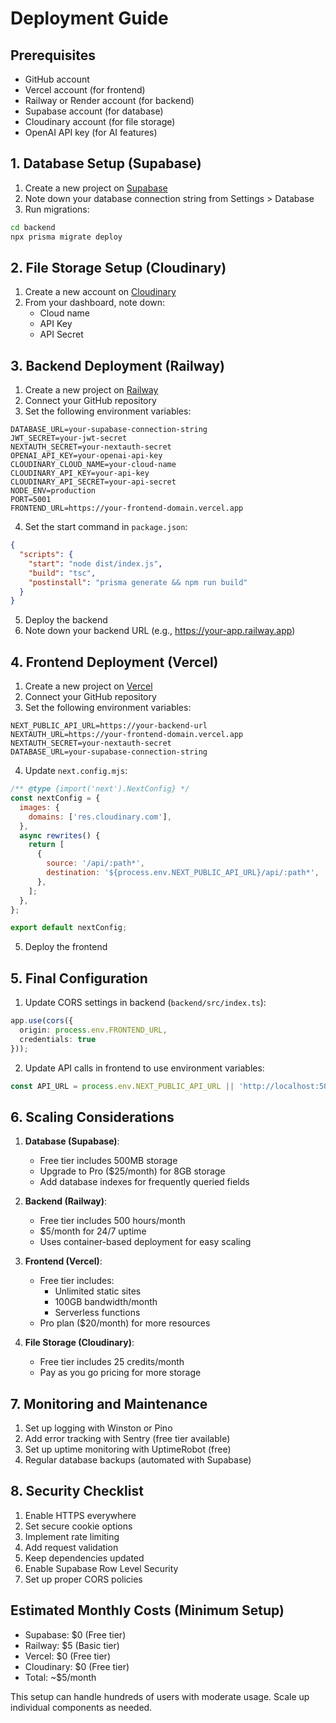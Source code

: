 # Deployment Guide

## Prerequisites
- GitHub account
- Vercel account (for frontend)
- Railway or Render account (for backend)
- Supabase account (for database)
- Cloudinary account (for file storage)
- OpenAI API key (for AI features)

## 1. Database Setup (Supabase)

1. Create a new project on [Supabase](https://supabase.com)
2. Note down your database connection string from Settings > Database
3. Run migrations:
```bash
cd backend
npx prisma migrate deploy
```

## 2. File Storage Setup (Cloudinary)

1. Create a new account on [Cloudinary](https://cloudinary.com)
2. From your dashboard, note down:
   - Cloud name
   - API Key
   - API Secret

## 3. Backend Deployment (Railway)

1. Create a new project on [Railway](https://railway.app)
2. Connect your GitHub repository
3. Set the following environment variables:
```
DATABASE_URL=your-supabase-connection-string
JWT_SECRET=your-jwt-secret
NEXTAUTH_SECRET=your-nextauth-secret
OPENAI_API_KEY=your-openai-api-key
CLOUDINARY_CLOUD_NAME=your-cloud-name
CLOUDINARY_API_KEY=your-api-key
CLOUDINARY_API_SECRET=your-api-secret
NODE_ENV=production
PORT=5001
FRONTEND_URL=https://your-frontend-domain.vercel.app
```
4. Set the start command in `package.json`:
```json
{
  "scripts": {
    "start": "node dist/index.js",
    "build": "tsc",
    "postinstall": "prisma generate && npm run build"
  }
}
```
5. Deploy the backend
6. Note down your backend URL (e.g., https://your-app.railway.app)

## 4. Frontend Deployment (Vercel)

1. Create a new project on [Vercel](https://vercel.com)
2. Connect your GitHub repository
3. Set the following environment variables:
```
NEXT_PUBLIC_API_URL=https://your-backend-url
NEXTAUTH_URL=https://your-frontend-domain.vercel.app
NEXTAUTH_SECRET=your-nextauth-secret
DATABASE_URL=your-supabase-connection-string
```
4. Update `next.config.mjs`:
```javascript
/** @type {import('next').NextConfig} */
const nextConfig = {
  images: {
    domains: ['res.cloudinary.com'],
  },
  async rewrites() {
    return [
      {
        source: '/api/:path*',
        destination: '${process.env.NEXT_PUBLIC_API_URL}/api/:path*',
      },
    ];
  },
};

export default nextConfig;
```
5. Deploy the frontend

## 5. Final Configuration

1. Update CORS settings in backend (`backend/src/index.ts`):
```typescript
app.use(cors({
  origin: process.env.FRONTEND_URL,
  credentials: true
}));
```

2. Update API calls in frontend to use environment variables:
```typescript
const API_URL = process.env.NEXT_PUBLIC_API_URL || 'http://localhost:5001';
```

## 6. Scaling Considerations

1. **Database (Supabase)**:
   - Free tier includes 500MB storage
   - Upgrade to Pro ($25/month) for 8GB storage
   - Add database indexes for frequently queried fields

2. **Backend (Railway)**:
   - Free tier includes 500 hours/month
   - $5/month for 24/7 uptime
   - Uses container-based deployment for easy scaling

3. **Frontend (Vercel)**:
   - Free tier includes:
     - Unlimited static sites
     - 100GB bandwidth/month
     - Serverless functions
   - Pro plan ($20/month) for more resources

4. **File Storage (Cloudinary)**:
   - Free tier includes 25 credits/month
   - Pay as you go pricing for more storage

## 7. Monitoring and Maintenance

1. Set up logging with Winston or Pino
2. Add error tracking with Sentry (free tier available)
3. Set up uptime monitoring with UptimeRobot (free)
4. Regular database backups (automated with Supabase)

## 8. Security Checklist

1. Enable HTTPS everywhere
2. Set secure cookie options
3. Implement rate limiting
4. Add request validation
5. Keep dependencies updated
6. Enable Supabase Row Level Security
7. Set up proper CORS policies

## Estimated Monthly Costs (Minimum Setup)

- Supabase: $0 (Free tier)
- Railway: $5 (Basic tier)
- Vercel: $0 (Free tier)
- Cloudinary: $0 (Free tier)
- Total: ~$5/month

This setup can handle hundreds of users with moderate usage. Scale up individual components as needed. 